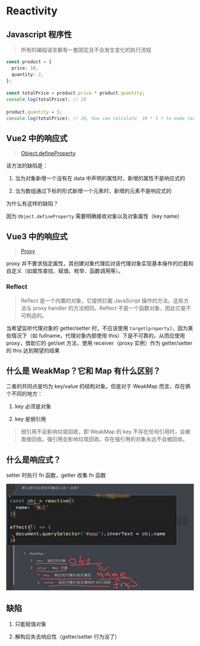 # Reactivity

## Javascript 程序性

> 所有的编程语言都有一套固定且不会发生变化的执行流程

```typescript
const product = {
  price: 10,
  quantity: 2,
};

const totalPrice = product.price * product.quantity;
console.log(totalPrice); // 20

product.quantity = 5;
console.log(totalPrice); // 20, how can calculate  10 * 5 ? to make reactivity!
```

## Vue2 中的响应式

> [Object.defineProperty](https://developer.mozilla.org/en-US/docs/Web/JavaScript/Reference/Global_Objects/Object/defineProperty)

该方法的缺陷是：

1. 当为对象新增一个没有在 data 中声明的属性时，新增的属性不是响应式的

2. 当为数组通过下标的形式新增一个元素时，新增的元素不是响应式的

为什么有这样的缺陷？

因为 `Object.defineProperty` 需要明确接收对象以及对象属性（key name）

## Vue3 中的响应式

> [Proxy](https://developer.mozilla.org/en-US/docs/Web/JavaScript/Reference/Global_Objects/Proxy)

proxy 并不要求指定属性，其创建对象代理后对该代理对象实现基本操作的拦截和自定义（如属性查找、赋值、枚举、函数调用等）。

### Reflect

> Reflect 是一个内置的对象，它提供拦截 JavaScript 操作的方法。这些方法与 proxy handler 的方法相同。Reflect 不是一个函数对象，因此它是不可构造的。

当希望监听代理对象的 getter/setter 时，不应该使用 `target[property]`，因为某些情况下（如 fullname，代理对象内部使用 this）下是不可靠的。从而应使用 proxy，借助它的 get/set 方法，使用 receiver（proxy 实例）作为 getter/setter 的 this 达到期望的结果

## 什么是 WeakMap？它和 Map 有什么区别？

二者的共同点是均为 key/value 的结构对象。但是对于 WeakMap 而言，存在俩个不同的地方：

1. key 必须是对象

2. key 是弱引用

> 弱引用不会影响垃圾回收，即 WeakMap 的 key 不存在任何引用时，会被直接回收。强引用会影响垃圾回收。存在强引用的对象永远不会被回收。

## 什么是响应式？

setter 时执行 fn 函数，getter 收集 fn 函数

![track](./track.jpeg)

## 缺陷

1. 只能赋值对象

2. 解构后失去响应性（getter/setter 行为没了）
